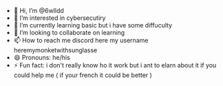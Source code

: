 - 👋 Hi, I’m @6wlldd
- 👀 I’m interested in cybersecutiry
- 🌱 I’m currently learning basic but i have some diffuculty 
- 💞️ I’m looking to collaborate on learning
- 📫 How to reach me discord here my username heremymonketwithsunglasse
- 😄 Pronouns: he/his
- ⚡ Fun fact: i don't really know ho it work but i ant to elarn about it if you could help me ( if your french it could be better )

<!---
6wlldd/6wlldd is a ✨ special ✨ repository because its `README.md` (this file) appears on your GitHub profile.
You can click the Preview link to take a look at your changes.
--->
